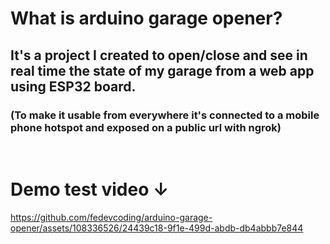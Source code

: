 # What is arduino garage opener?

## It's a project I created to open/close and see in real time the state of my garage from a web app using ESP32 board.

### (To make it usable from everywhere it's connected to a mobile phone hotspot and exposed on a public url with ngrok)

<br/>

# Demo test video ↓

https://github.com/fedevcoding/arduino-garage-opener/assets/108336526/24439c18-9f1e-499d-abdb-db4abbb7e844

